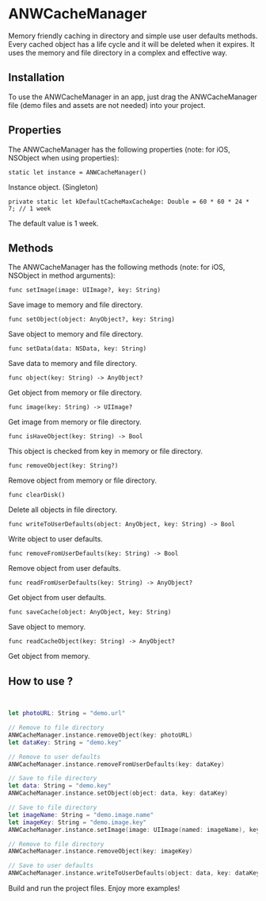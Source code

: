 # ANWCacheManager

Memory friendly caching in directory and simple use user defaults methods. Every cached object has a life cycle and it will be deleted when it expires. It uses the memory and file directory in a complex and effective way.


Installation
--------------

To use the ANWCacheManager in an app, just drag the ANWCacheManager file (demo files and assets are not needed) into your project.


Properties
--------------

The ANWCacheManager has the following properties (note: for iOS, NSObject when using properties):

    static let instance = ANWCacheManager()

Instance object. (Singleton)

    private static let kDefaultCacheMaxCacheAge: Double = 60 * 60 * 24 * 7; // 1 week

The default value is 1 week.


Methods
--------------

The ANWCacheManager has the following methods (note: for iOS, NSObject in method arguments):

    func setImage(image: UIImage?, key: String)

Save image to memory and file directory.

    func setObject(object: AnyObject?, key: String)

Save object to memory and file directory.

    func setData(data: NSData, key: String)

Save data to memory and file directory.

    func object(key: String) -> AnyObject?

Get object from memory or file directory.

    func image(key: String) -> UIImage?

Get image from memory or file directory.

    func isHaveObject(key: String) -> Bool

This object is checked from key in memory or file directory.

    func removeObject(key: String?)

Remove object from memory or file directory.

    func clearDisk()

Delete all objects in file directory.

    func writeToUserDefaults(object: AnyObject, key: String) -> Bool

Write object to user defaults.

    func removeFromUserDefaults(key: String) -> Bool

Remove object from user defaults.

    func readFromUserDefaults(key: String) -> AnyObject?

Get object from user defaults.

    func saveCache(object: AnyObject, key: String)

Save object to memory.

    func readCacheObject(key: String) -> AnyObject?

Get object from memory.


How to use ?
----------

```Swift


let photoURL: String = "demo.url"

// Remove to file directory
ANWCacheManager.instance.removeObject(key: photoURL)
let dataKey: String = "demo.key"

// Remove to user defaults
ANWCacheManager.instance.removeFromUserDefaults(key: dataKey)

// Save to file directory
let data: String = "demo.key"
ANWCacheManager.instance.setObject(object: data, key: dataKey)

// Save to file directory
let imageName: String = "demo.image.name"
let imageKey: String = "demo.image.key"
ANWCacheManager.instance.setImage(image: UIImage(named: imageName), key: imageKey)

// Remove to file directory
ANWCacheManager.instance.removeObject(key: imageKey)

// Save to user defaults
ANWCacheManager.instance.writeToUserDefaults(object: data, key: dataKey)


```

Build and run the project files. Enjoy more examples!
